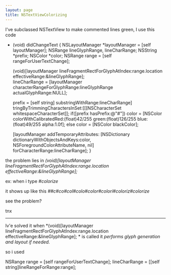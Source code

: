 ```yaml
---
layout: page
title: NSTextViewColorizing
---
```




I've subclassed NSTextView to make commented lines green, I use this code

    
- (void) didChangeText
{
	NSLayoutManager *layoutManager = [self layoutManager];
	NSRange lineGlyphRange, lineCharRange;
	NSString *prefix;
	NSColor *color;
	NSRange range = [self rangeForUserTextChange];
	
	(void)[layoutManager lineFragmentRectForGlyphAtIndex:range.location
                            effectiveRange:&lineGlyphRange];  
	lineCharRange = [layoutManager characterRangeForGlyphRange:lineGlyphRange
                           actualGlyphRange:NULL];
	
	prefix = [self string] substringWithRange:lineCharRange]
                  tringByTrimmingCharactersInSet:[[[NSCharacterSet whitespaceCharacterSet]];
	if([prefix hasPrefix:@"#"])
		color = [NSColor colorWithCalibratedRed:(float)42/255
                           green:(float)126/255 blue:(float)49/255 alpha:1.0f];
	else
		color = [NSColor blackColor];
		
  [layoutManager addTemporaryAttributes:
    [NSDictionary dictionaryWithObjectsAndKeys:color, NSForegroundColorAttributeName, nil]
              forCharacterRange:lineCharRange];
}


the problem lies in *(void)[layoutManager lineFragmentRectForGlyphAtIndex:range.location effectiveRange:&lineGlyphRange];*

ex: when i type *#colorize*

it shows up like this *##c#co#col#colo#color#colori#coloriz#colorize*

see the problem?

tnx

----

Iv'e solved it
when *(void)[layoutManager lineFragmentRectForGlyphAtIndex:range.location effectiveRange:&lineGlyphRange]; * is called it *performs glyph generation and layout if needed.*

so i used
    
NSRange range = [self rangeForUserTextChange];
lineCharRange = [[self string]lineRangeForRange:range];


